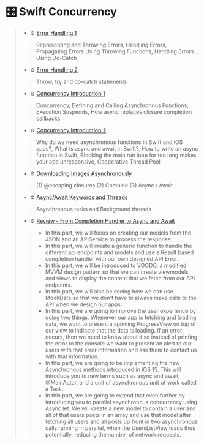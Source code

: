 # 🎛 Swift Concurrency

> - ⚙️ [Error Handling 1](./SwiftConcurrency/ErrorHandling1.swift)
> > Representing and Throwing Errors, Handling Errors, Propagating Errors Using Throwing Functions, Handling Errors Using Do-Catch
> - ⚙️ [Error Handling 2](./SwiftConcurrency/ErrorHandling2.swift)
> > Throw, try and do-catch statements
> - ⚙️ [Concurrency Introduction 1](./SwiftConcurrency/Concurrency1.swift)
> > Concurrency, Defining and Calling Asynchronous Functions, Execution Suspends, How async replaces closure completion callbacks
> - ⚙️ [Concurrency Introduction 2](./SwiftConcurrency/Concurrency2.swift)
> > Why do we need asynchronous functions in Swift and iOS apps?, What is async and await in Swift?, How to write an async function in Swift, Blocking the main run loop for too long makes your app unresponsive, Cooperative Thread Pool
> - ⚙️ [Downloading Images Asynchronously](./SwiftConcurrency/DownloadingImageAsync.swift)
> > (1) @escaping closures (2) Combine (3) Async / Await
> - ⚙️ [Async/Await Keywords and Threads](./SwiftConcurrency/AsyncAwait.swift)
> > Asynchronous tasks and Background threads
> - ⚙️ [Review - From Completion Handler to Async and Await](./SwiftConcurrency/Review)
> > - In this part, we will focus on creating our models from the JSON and an APIService to process the response.
> > - In this part, we will create a generic function to handle the different api endpoints and models and use a Result based completion handler with our own designed API Error.
> > - In this part, we will be introduced to VOODO, a modified MVVM design pattern so that we can create viewmodels and views to display the content that we fetch from our API endpoints.
> > - In this part, we will also be seeing how we can use MockData so that we don't have to always make calls to the API when we design our apps.
> > - In this part, we are going to improve the user experience by doing two things.  Whenever our app is fetching and loading data, we want to present a spinning ProgressView on top of our view to indicate that the data is loading. If an error occurs, then we need to know about it so instead of printing the error to the console we want to present an alert to our users with that error information and ask them to contact us with that information.
> > - In this part, we are going to be implementing the new Asynchronous methods introduced in iOS 15. This will introduce you to new terms such as async and await, @MainActor, and a unit of asynchronous unit of work called a Task.
> > - In this part, we are going to extend that even further by introducing you to parallel asynchronous concurrency using Async let. We will create a new model to contain a user and all of that users posts in an array and use that model after fetching all users and all posts up front in two asynchronous calls running in parallel, when the UsersListView loads thus potentially, reducing the number of network requests.
